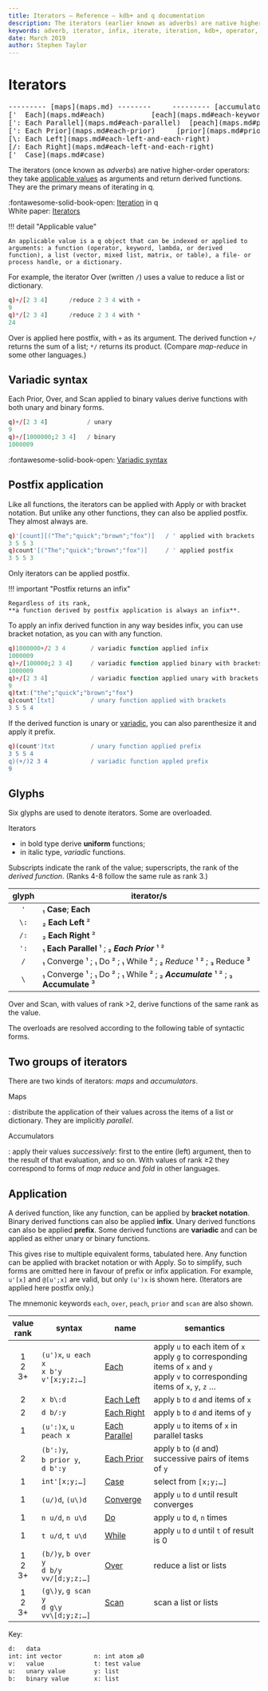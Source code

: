 ```yaml
---
title: Iterators – Reference – kdb+ and q documentation
description: The iterators (earlier known as adverbs) are native higher-order operators. They take applicable values as arguments and return derived functions.
keywords: adverb, iterator, infix, iterate, iteration, kdb+, operator, postfix, unary, value, variadic
date: March 2019
author: Stephen Taylor
---
```

# Iterators


<pre markdown="1" class="language-txt">
--------- [maps](maps.md) --------     --------- [accumulators](accumulators.md) ----------
['  Each](maps.md#each)           [each](maps.md#each-keyword)      / [Over](accumulators.md#binary-application)  [over](over.md)  [Converge](accumulators.md#converge), [Do](accumulators.md#do), [While](accumulators.md#while)
[': Each Parallel](maps.md#each-parallel)  [peach](maps.md#peach-keyword)     \\ [Scan](accumulators.md#binary-application)  [scan](over.md)  [Converge](accumulators.md#converge), [Do](accumulators.md#do), [While](accumulators.md#while)
[': Each Prior](maps.md#each-prior)     [prior](maps.md#prior-keyword)
[\: Each Left](maps.md#each-left-and-each-right)
[/: Each Right](maps.md#each-left-and-each-right)
['  Case](maps.md#case)
</pre>

The iterators (once known as _adverbs_) are native higher-order operators: they take [applicable values](../basics/glossary.md#applicable-value) as arguments and return derived functions.
They are the primary means of iterating in q.

:fontawesome-solid-book-open:
[Iteration](../basics/iteration.md) in q
<br>
<i class="far fa-map"></i>
White paper: [Iterators](../wp/iterators/index.md)

!!! detail "Applicable value"

    An applicable value is a q object that can be indexed or applied to arguments: a function (operator, keyword, lambda, or derived function), a list (vector, mixed list, matrix, or table), a file- or process handle, or a dictionary.


For example, the iterator Over (written `/`) uses a value to reduce a list or dictionary.

```q
q)+/[2 3 4]      /reduce 2 3 4 with +
9
q)*/[2 3 4]      /reduce 2 3 4 with *
24
```

Over is applied here postfix, with `+` as its argument. 
The derived function `+/` returns the sum of a list; `*/` returns its product.
(Compare _map-reduce_ in some other languages.)


## Variadic syntax

Each Prior, Over, and Scan applied to binary values derive functions with both unary and binary forms.

```q
q)+/[2 3 4]           / unary
9
q)+/[1000000;2 3 4]   / binary
1000009
```

:fontawesome-solid-book-open: 
[Variadic syntax](../basics/variadic.md)


## Postfix application

Like all functions, the iterators can be applied with Apply or with bracket notation. 
But unlike any other functions, they can also be applied postfix. They  almost always are.

```q
q)'[count][("The";"quick";"brown";"fox")]   / ' applied with brackets
3 5 5 3
q)count'[("The";"quick";"brown";"fox")]     / ' applied postfix
3 5 5 3
```

Only iterators can be applied postfix.


!!! important "Postfix returns an infix"

    Regardless of its rank,
    **a function derived by postfix application is always an infix**. 

To apply an infix derived function in any way besides infix, you can use bracket notation, as you can with any function.

```q
q)1000000+/2 3 4       / variadic function applied infix
1000009
q)+/[100000;2 3 4]     / variadic function applied binary with brackets
1000009
q)+/[2 3 4]            / variadic function applied unary with brackets
9
q)txt:("the";"quick";"brown";"fox")
q)count'[txt]          / unary function applied with brackets
3 5 5 4
```

If the derived function is unary or [variadic](../basics/variadic.md), you can also parenthesize it and apply it prefix.

```q
q)(count')txt          / unary function applied prefix
3 5 5 4
q)(+/)2 3 4            / variadic function appled prefix
9
```


## Glyphs

Six glyphs are used to denote iterators. Some are overloaded.

Iterators 

-   in bold type derive **uniform** functions;
-   in italic type, _variadic_ functions.

Subscripts indicate the rank of the value; superscripts, the rank of the _derived function_. (Ranks 4-8 follow the same rule as rank 3.)

glyph | iterator/s
:----:|------------------------------------------
`'`   | ₁ **Case**; **Each**
`\:`  | ₂ **Each Left** ²
`/:`  | ₂ **Each Right** ²
`':`  | ₁ **Each Parallel** ¹ ; ₂ **_Each Prior_** ¹ ²
`/`   | ₁ Converge ¹ ; ₁ Do ² ; ₁ While ² ; ₂ _Reduce_ ¹ ² ; ₃ Reduce ³
`\`   | ₁ Converge ¹ ; ₁ Do ² ; ₁ While ² ; ₂ **_Accumulate_** ¹ ² ; ₃ **Accumulate** ³

Over and Scan, with values of rank >2, derive functions of the same rank as the value.

The overloads are resolved according to the following table of syntactic forms. 


## Two groups of iterators

There are two kinds of iterators: _maps_ and _accumulators_. 

Maps

: distribute the application of their values across the items of a list or dictionary. They are implicitly _parallel_.

Accumulators

: apply their values _successively_: first to the entire (left) argument, then to the result of that evaluation, and so on. With values of rank ≥2 they correspond to forms of _map reduce_ and _fold_ in other languages. 


## Application

A derived function, like any function, can be applied by **bracket notation**. 
Binary derived functions can also be applied **infix**. 
Unary derived functions can also be applied **prefix**. 
Some derived functions are **variadic** and can be applied as either unary or binary functions. 

This gives rise to multiple equivalent forms, tabulated here.
Any function can be applied with bracket notation or with Apply.
So to simplify, such forms are omitted here in favour of prefix or infix application. 
For example, `u'[x]` and `@[u';x]` are valid, but only `(u')x` is shown here.
(Iterators are applied here postfix only.)

The mnemonic keywords `each`, `over`, `peach`, `prior` and `scan` are also shown.

value<br>rank | syntax                                            | name                                           | semantics
:------------:|---------------------------------------------------|------------------------------------------------|------------------------------------------------------
1<br>2<br>3+  | `(u')x`, `u each x`<br>`x b'y`<br>`v'[x;y;z;…]`   | [Each](maps.md#each)                           | apply `u` to each item of `x`<br>apply `g` to corresponding items of `x` and `y`<br>apply `v` to corresponding items of `x`, `y`, `z` …
2             | `x b\:d`                                          | [Each Left](maps.md#each-left-and-each-right)  | apply `b` to `d` and items of `x`
2             | `d b/:y`                                          | [Each Right](maps.md#each-left-and-each-right) | apply `b` to `d` and items of `y`
1             | `(u':)x`, `u peach x`                             | [Each Parallel](maps.md#each-parallel)         | apply `u` to items of `x` in parallel tasks
2             | `(b':)y`,<br>`b prior y`,<br>`d b':y`             | [Each Prior](maps.md#each-prior)               | apply `b` to (`d` and) successive pairs of items of `y`
1             | `int'[x;y;…]`                                     | [Case](maps.md#case)                           | select from `[x;y;…]`
1             | `(u/)d`, `(u\)d`                                  | [Converge](accumulators.md#converge)           | apply `u` to `d` until result converges
1             | `n u/d`, `n u\d`                                  | [Do](accumulators.md#do)                       | apply `u` to `d`, `n` times
1             | `t u/d`, `t u\d`                                  | [While](accumulators.md#while)                 | apply `u` to `d` until `t` of result is 0
1<br>2<br>3+  | `(b/)y`, `b over y`<br>`d b/y`<br>`vv/[d;y;z;…]`  | [Over](accumulators.md#binary-values)     | reduce a list or lists 
1<br>2<br>3+  | `(g\)y`, `g scan y`<br>`d g\y`<br>`vv\[d;y;z;…]`  | [Scan](accumulators.md#binary-values) | scan a list or lists 

Key: 

```txt
d:   data                 
int: int vector         n: int atom ≥0 
v:   value              t: test value
u:   unary value        y: list
b:   binary value       x: list
```


